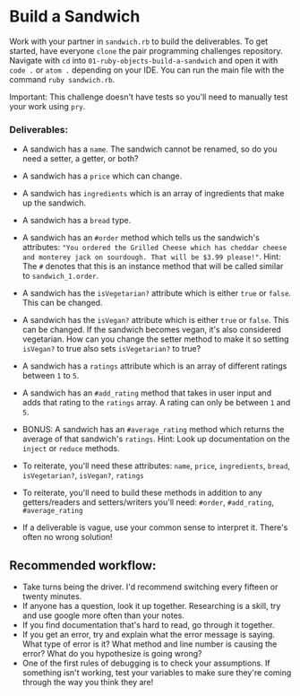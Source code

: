 # Build a Sandwich

Work with  your partner in `sandwich.rb` to build the deliverables. To get started, have everyone `clone` the pair programming challenges repository. Navigate with `cd` into `01-ruby-objects-build-a-sandwich` and open it with `code .` or `atom .` depending on your IDE. You can run the main file with the command `ruby sandwich.rb`.

Important: This challenge doesn't have tests so you'll need to manually test your work using `pry`.

### Deliverables:

- A sandwich has a `name`. The sandwich cannot be renamed, so do you need a setter, a getter, or both?
- A sandwich has a `price` which can change.
- A sandwich has `ingredients` which is an array of ingredients that make up the sandwich.
- A sandwich has a `bread` type.
- A sandwich has an `#order` method which tells us the sandwich's attributes: `"You ordered the Grilled Cheese which has cheddar cheese and monterey jack on sourdough. That will be $3.99 please!"`. Hint: The `#` denotes that this is an instance method that will be called similar to `sandwich_1.order`.
- A sandwich has the `isVegetarian?` attribute which is either `true` or `false`. This can be changed.
- A sandwich has the `isVegan?` attribute which is either `true` or `false`. This can be changed. If the sandwich becomes vegan, it's also considered vegetarian. How can you change the setter method to make it so setting `isVegan?` to true also sets `isVegetarian?` to true?
- A sandwich has a `ratings` attribute which is an array of different ratings between `1` to `5`.
- A sandwich has an `#add_rating` method that takes in user input and adds that rating to the `ratings` array. A rating can only be between `1` and `5`.
- BONUS: A sandwich has an `#average_rating` method which returns the average of that sandwich's `ratings`. Hint: Look up documentation on the `inject` or `reduce` methods.

- To reiterate, you'll need these attributes: `name`, `price`, `ingredients`, `bread`, `isVegetarian?`, `isVegan?`, `ratings`
- To reiterate, you'll need to build these methods in addition to any getters/readers and setters/writers you'll need: `#order`, `#add_rating`, `#average_rating`
- If a deliverable is vague, use your common sense to interpret it. There's often no wrong solution!

## Recommended workflow:

- Take turns being the driver. I'd recommend switching every fifteen or twenty minutes.
- If anyone has a question, look it up together. Researching is a skill, try and use google more often than your notes.
- If you find documentation that's hard to read, go through it together.
- If you get an error, try and explain what the error message is saying. What type of error is it? What method and line number is causing the error? What do you hypothesize is going wrong?
- One of the first rules of debugging is to check your assumptions. If something isn't working, test your variables to make sure they're coming through the way you think they are!
